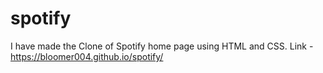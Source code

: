 # spotify
I have made the Clone of Spotify home page using HTML and CSS. 
Link - https://bloomer004.github.io/spotify/
